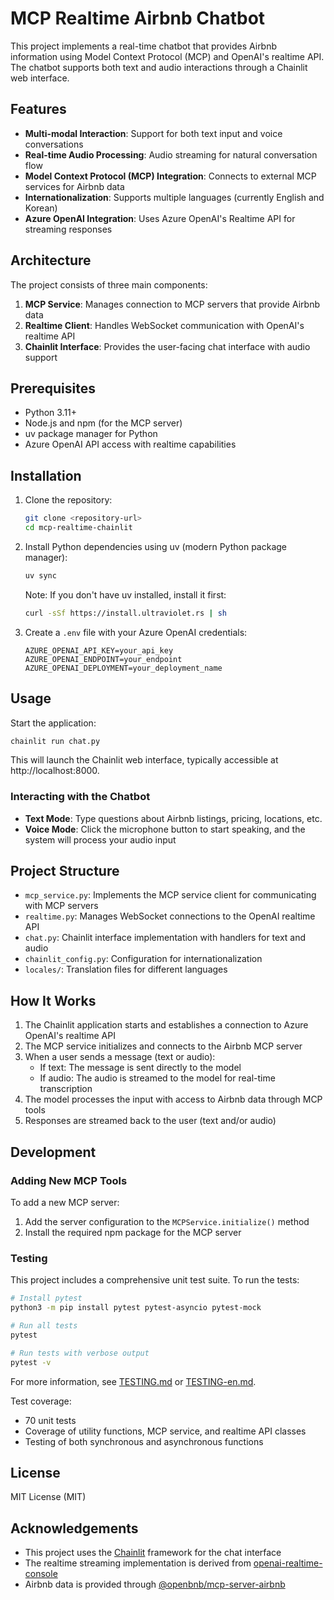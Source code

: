 # MCP Realtime Airbnb Chatbot

This project implements a real-time chatbot that provides Airbnb information using Model Context Protocol (MCP) and OpenAI's realtime API. The chatbot supports both text and audio interactions through a Chainlit web interface.

## Features

- **Multi-modal Interaction**: Support for both text input and voice conversations
- **Real-time Audio Processing**: Audio streaming for natural conversation flow
- **Model Context Protocol (MCP) Integration**: Connects to external MCP services for Airbnb data
- **Internationalization**: Supports multiple languages (currently English and Korean)
- **Azure OpenAI Integration**: Uses Azure OpenAI's Realtime API for streaming responses

## Architecture

The project consists of three main components:

1. **MCP Service**: Manages connection to MCP servers that provide Airbnb data
2. **Realtime Client**: Handles WebSocket communication with OpenAI's realtime API
3. **Chainlit Interface**: Provides the user-facing chat interface with audio support

## Prerequisites

- Python 3.11+
- Node.js and npm (for the MCP server)
- uv package manager for Python
- Azure OpenAI API access with realtime capabilities

## Installation

1. Clone the repository:
   ```bash
   git clone <repository-url>
   cd mcp-realtime-chainlit
   ```

2. Install Python dependencies using uv (modern Python package manager):
   ```bash
   uv sync
   ```
   
   Note: If you don't have uv installed, install it first:
   ```bash
   curl -sSf https://install.ultraviolet.rs | sh
   ```

3. Create a `.env` file with your Azure OpenAI credentials:
   ```
   AZURE_OPENAI_API_KEY=your_api_key
   AZURE_OPENAI_ENDPOINT=your_endpoint
   AZURE_OPENAI_DEPLOYMENT=your_deployment_name
   ```

## Usage

Start the application:

```bash
chainlit run chat.py
```

This will launch the Chainlit web interface, typically accessible at http://localhost:8000.

### Interacting with the Chatbot

- **Text Mode**: Type questions about Airbnb listings, pricing, locations, etc.
- **Voice Mode**: Click the microphone button to start speaking, and the system will process your audio input

## Project Structure

- `mcp_service.py`: Implements the MCP service client for communicating with MCP servers
- `realtime.py`: Manages WebSocket connections to the OpenAI realtime API
- `chat.py`: Chainlit interface implementation with handlers for text and audio
- `chainlit_config.py`: Configuration for internationalization
- `locales/`: Translation files for different languages

## How It Works

1. The Chainlit application starts and establishes a connection to Azure OpenAI's realtime API
2. The MCP service initializes and connects to the Airbnb MCP server
3. When a user sends a message (text or audio):
   - If text: The message is sent directly to the model
   - If audio: The audio is streamed to the model for real-time transcription
4. The model processes the input with access to Airbnb data through MCP tools
5. Responses are streamed back to the user (text and/or audio)

## Development

### Adding New MCP Tools

To add a new MCP server:

1. Add the server configuration to the `MCPService.initialize()` method
2. Install the required npm package for the MCP server

### Testing

This project includes a comprehensive unit test suite. To run the tests:

```bash
# Install pytest
python3 -m pip install pytest pytest-asyncio pytest-mock

# Run all tests
pytest

# Run tests with verbose output
pytest -v
```

For more information, see [TESTING.md](TESTING.md) or [TESTING-en.md](TESTING-en.md).

Test coverage:
- 70 unit tests
- Coverage of utility functions, MCP service, and realtime API classes
- Testing of both synchronous and asynchronous functions

## License

MIT License (MIT)
## Acknowledgements

- This project uses the [Chainlit](https://github.com/Chainlit/chainlit) framework for the chat interface
- The realtime streaming implementation is derived from [openai-realtime-console](https://github.com/openai/openai-realtime-console)
- Airbnb data is provided through [@openbnb/mcp-server-airbnb](https://www.npmjs.com/package/@openbnb/mcp-server-airbnb)
